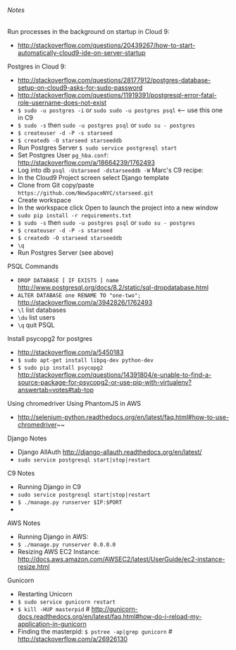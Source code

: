 ###### Notes

Run processes in the background on startup in Cloud 9:
 - http://stackoverflow.com/questions/20439267/how-to-start-automatically-cloud9-ide-on-server-startup

Postgres in Cloud 9:
 - http://stackoverflow.com/questions/28177912/postgres-database-setup-on-cloud9-asks-for-sudo-password
 - http://stackoverflow.com/questions/11919391/postgresql-error-fatal-role-username-does-not-exist
 - `$ sudo -u postgres -i` or `sudo sudo -u postgres psql` <-- use this one in C9
 - `$ sudo -s` then `sudo -u postgres psql` or `sudo su - postgres`
 - `$ createuser -d -P -s starseed`
 - `$ createdb -O starseed starseeddb`
 - Run Postgres Server `$ sudo service postgresql start` 
 - Set Postgres User `pg_hba.conf`: http://stackoverflow.com/a/18664239/1762493
 - Log into db `psql -Ustarseed -dstarseeddb -W`
Marc's C9 recipe:
 - In the Cloud9 Project screen select Django template
 - Clone from Git copy/paste `https://github.com/NewSpaceNYC/starseed.git`
 - Create workspace
 - In the workspace click Open to launch the project into a new window
 - `sudo pip install -r requirements.txt `
 - `$ sudo -s` then `sudo -u postgres psql` or `sudo su - postgres`
 - `$ createuser -d -P -s starseed` 
 - `$ createdb -O starseed starseeddb` 
 - `\q`
 - Run Postgres Server (see above)
 
PSQL Commands
 - `DROP DATABASE [ IF EXISTS ] name` http://www.postgresql.org/docs/8.2/static/sql-dropdatabase.html
 - `ALTER DATABASE one RENAME TO "one-two";` http://stackoverflow.com/a/3942826/1762493
 - `\l` list databases
 - `\du` list users
 - `\q` quit PSQL

Install psycopg2 for postgres
- http://stackoverflow.com/a/5450183
- `$ sudo apt-get install libpq-dev python-dev`
- `$ sudo pip install psycopg2` http://stackoverflow.com/questions/14391804/e-unable-to-find-a-source-package-for-psycopg2-or-use-pip-with-virtualenv?answertab=votes#tab-top 


Using chromedriver Using PhantomJS in AWS
 - http://selenium-python.readthedocs.org/en/latest/faq.html#how-to-use-chromedriver~~


Django Notes
 - Django AllAuth http://django-allauth.readthedocs.org/en/latest/
 - `sudo service postgresql start|stop|restart`


C9 Notes
- Running Django in C9
 - `sudo service postgresql start|stop|restart`
 - `$ ./manage.py runserver $IP:$PORT` 
 - 


AWS Notes
- Running Django in AWS:
 - `$ ./manage.py runserver 0.0.0.0` 
- Resizing AWS EC2 Instance: http://docs.aws.amazon.com/AWSEC2/latest/UserGuide/ec2-instance-resize.html


Gunicorn
 - Restarting Unicorn
  - `$ sudo service gunicorn restart` 
  - `$ kill -HUP masterpid` # http://gunicorn-docs.readthedocs.org/en/latest/faq.html#how-do-i-reload-my-application-in-gunicorn
  - Finding the masterpid: `$ pstree -ap|grep gunicorn` # http://stackoverflow.com/a/26926130


